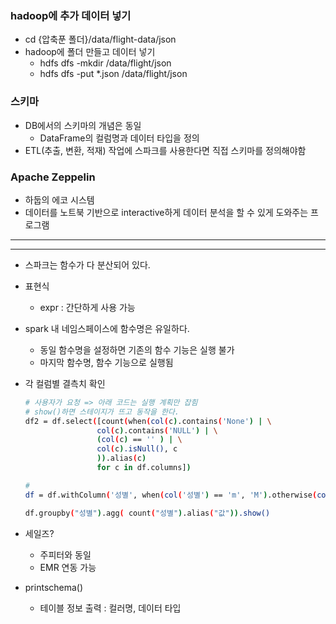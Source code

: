 ### hadoop에 추가 데이터 넣기

- cd {압축푼 폴더}/data/flight-data/json
- hadoop에 폴더 만들고 데이터 넣기
    - hdfs dfs -mkdir /data/flight/json
    - hdfs dfs -put *.json /data/flight/json

### 스키마

- DB에서의 스키마의 개념은 동일
    - DataFrame의 컬럼명과 데이터 타입을 정의
- ETL(추출, 변환, 적재) 작업에 스파크를 사용한다면 직접 스키마를 정의해야함

### Apache Zeppelin

- 하둡의 에코 시스템
- 데이터를 노트북 기반으로 interactive하게 데이터 분석을 할 수 있게 도와주는 프로그램
---
---
- 스파크는 함수가 다 분산되어 있다.
- 표현식
    - expr : 간단하게 사용 가능
- spark 내 네임스페이스에 함수명은 유일하다.
    - 동일 함수명을 설정하면 기존의 함수 기능은 실행 불가
    - 마지막 함수명, 함수 기능으로 실행됨
- 각 컬럼별 결측치 확인
    
    ```bash
    # 사용자가 요청 => 아래 코드는 실행 계획만 잡힘
    # show()하면 스테이지가 뜨고 동작을 한다.
    df2 = df.select([count(when(col(c).contains('None') | \
    				col(c).contains('NULL') | \
    				(col(c) == '' ) | \
    				col(c).isNull(), c
    				)).alias(c)
    				for c in df.columns])
    ```
    
    ```bash
    # 
    df = df.withColumn('성별', when(col('성별') == 'm', 'M').otherwise(col('성별')))
    
    df.groupby("성별").agg( count("성별").alias("값")).show()
    ```
    
- 세일즈?
    - 주피터와 동일
    - EMR 연동 가능

- printschema()
    - 테이블 정보 출력 : 컬러명, 데이터 타입